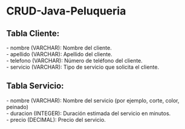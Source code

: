 # CRUD-Java-Peluqueria

<h2>Tabla Cliente:</h2>
    - nombre (VARCHAR): Nombre del cliente. <br>
    - apellido (VARCHAR): Apellido del cliente. <br>
    - telefono (VARCHAR): Número de teléfono del cliente.    <br>
    - servicio (VARCHAR): Tipo de servicio que solicita el cliente.

    
<h2>Tabla Servicio:</h2>
    - nombre (VARCHAR): Nombre del servicio (por ejemplo, corte, color, peinado)    <br>
    - duracion (INTEGER): Duración estimada del servicio en minutos.    <br>
    - precio (DECIMAL): Precio del servicio.     <br>

